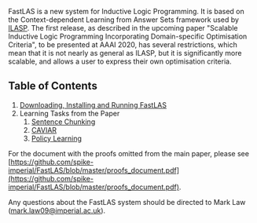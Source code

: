 FastLAS is a new system for Inductive Logic Programming. It is based on
the Context-dependent Learning from Answer Sets framework used by
[ILASP](http://www.ilasp.com/). The first release, as described in the
upcoming paper "Scalable Inductive Logic Programming Incorporating
Domain-specific Optimisation Criteria", to be presented at AAAI 2020,
has several restrictions, which mean that it is not nearly as general as
ILASP, but it is significantly more scalable, and allows a user to
express their own optimisation criteria.


## Table of Contents

1. [Downloading, Installing and Running FastLAS](installation.md)
2. Learning Tasks from the Paper
    1. [Sentence Chunking](sentence_chunking.md)
    2. [CAVIAR](caviar.md)
    3. [Policy Learning](policy_learning.md)


For the document with the proofs omitted from the main paper, please see
[https://github.com/spike-imperial/FastLAS/blob/master/proofs_document.pdf](https://github.com/spike-imperial/FastLAS/blob/master/proofs_document.pdf).

Any questions about the FastLAS system should be directed to Mark Law
(mark.law09@imperial.ac.uk).

